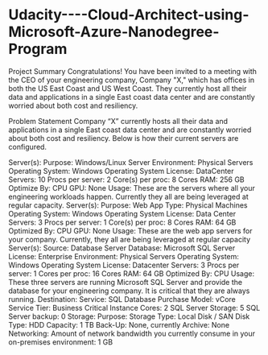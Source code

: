 # Udacity----Cloud-Architect-using-Microsoft-Azure-Nanodegree-Program

Project Summary
Congratulations! You have been invited to a meeting with the CEO of your engineering company, Company "X," which has offices in both the US East Coast and US West Coast. They currently host all their data and applications in a single East coast data center and are constantly worried about both cost and resiliency.

Problem Statement
Company “X” currently hosts all their data and applications in a single East coast data center and are constantly worried about both cost and resiliency. Below is how their current servers are configured.

Server(s):
Purpose: Windows/Linux Server
Environment: Physical Servers
Operating System: Windows
Operating System License: DataCenter
Servers: 10
Procs per server: 2
Core(s) per proc: 8 Cores
RAM: 256 GB
Optimize By: CPU
GPU: None
Usage: These are the servers where all your engineering workloads happen. Currently they all are being leveraged at regular capacity.
Server(s):
Purpose: Web App
Type: Physical Machines
Operating System: Windows
Operating System License: Data Center
Servers: 3
Procs per server: 1
Core(s) per proc: 8 Cores
RAM: 64 GB
Optimized By: CPU
GPU: None
Usage: These are the web app servers for your company. Currently, they all are being leveraged at regular capacity
Server(s):
Source: Database Server
Database: Microsoft SQL Server
License: Enterprise
Environment: Physical Servers
Operating System: Windows
Operating System License: Datacenter
Servers: 3
Procs per server: 1
Cores per proc: 16 Cores
RAM: 64 GB
Optimized By: CPU
Usage: These three servers are running Microsoft SQL Server and provide the database for your engineering company. It is critical that they are always running.
Destination:
Service: SQL Database
Purchase Model: vCore
Service Tier: Business Critical
Instance Cores: 2
SQL Server Storage: 5
SQL Server backup: 0
Storage:
Purpose: Storage
Type: Local Disk / SAN
Disk Type: HDD
Capacity: 1 TB
Back-Up: None, currently
Archive: None
Networking:
Amount of network bandwidth you currently consume in your on-premises environment: 1 GB
